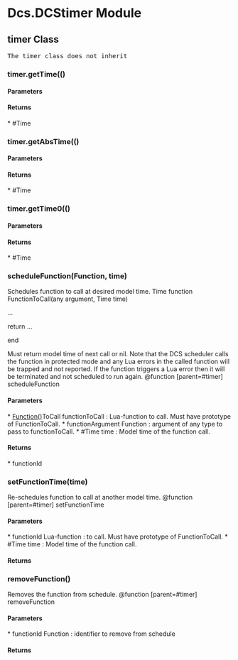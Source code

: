# Dcs.DCStimer Module


## timer Class
<pre>
The timer class does not inherit
</pre>

### timer.getTime(()

<h4> Parameters </h4>
<h4> Returns </h4>
* #Time 


### timer.getAbsTime(()

<h4> Parameters </h4>
<h4> Returns </h4>
* #Time 


### timer.getTime0(()

<h4> Parameters </h4>
<h4> Returns </h4>
* #Time 


### scheduleFunction(Function, time)
Schedules function to call at desired model time.
Time function FunctionToCall(any argument, Time time)

...

return ...

end

Must return model time of next call or nil. Note that the DCS scheduler calls the function in protected mode and any Lua errors in the called function will be trapped and not reported. If the function triggers a Lua error then it will be terminated and not scheduled to run again.
@function [parent=#timer] scheduleFunction

<h4> Parameters </h4>
* <u>Function()</u>ToCall functionToCall : Lua-function to call. Must have prototype of FunctionToCall.
* functionArgument Function : argument of any type to pass to functionToCall.
* #Time time : Model time of the function call.

<h4> Returns </h4>
* functionId 


### setFunctionTime(time)
Re-schedules function to call at another model time.
@function [parent=#timer] setFunctionTime

<h4> Parameters </h4>
* functionId Lua-function : to call. Must have prototype of FunctionToCall.
* #Time time : Model time of the function call.

<h4> Returns </h4>

### removeFunction()
Removes the function from schedule.
@function [parent=#timer] removeFunction

<h4> Parameters </h4>
* functionId Function : identifier to remove from schedule

<h4> Returns </h4>

